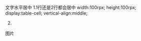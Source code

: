 文字水平居中
1.1行还是2行都会居中
width:100rpx;
height:100rpx;
display:table-cell;
vertical-align:middle;

2.



图片
